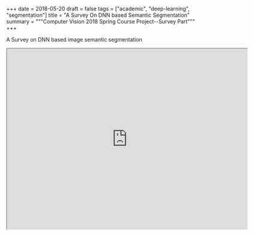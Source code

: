+++
date = 2018-05-20
draft = false
tags = ["academic", "deep-learning", "segmentation"]
title = "A Survey On DNN based Semantic Segmentation"
summary = """Computer Vision 2018 Spring Course Project--Survey Part"""
+++

A Survey on DNN based image semantic segmentation 

<!-- <object data="https://syzhang.me/underblackbox.pdf" type="application/pdf" width="700px" height="700px">
    <embed src="https://syzhang.me/underblackbox.pdf">
        This browser does not support PDFs. Please download the PDF to view it: <a href="https://syzhang.me/underblackbox.pdf">Download PDF</a>.</p>
    </embed>
</object> -->

<!-- <embed src="https://syzhang.me/underblackbox.pdf" width="500" height="375" type='application/pdf'> -->
<!-- <iframe src="https://drive.google.com/file/d/1xyLg2Zwv5ON48nC6K4oNrgr1VbI67-p-/view?usp=sharing" style="width:718px; height:700px;" frameborder="0"></iframe> -->
<iframe src="https://drive.google.com/file/d/1eycLvFnv61oTjkrLR-QuazsDv_geLDHS/preview" width="640" height="480"></iframe>